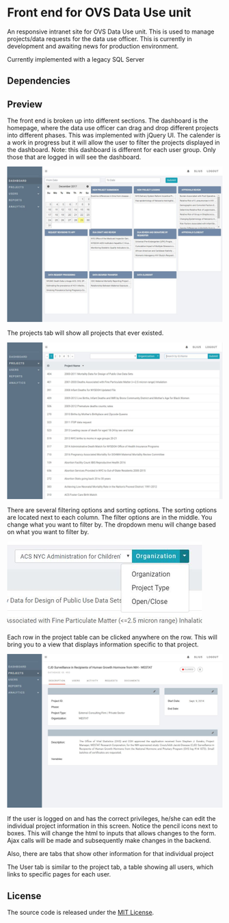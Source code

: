 # Front end for OVS Data Use unit

An responsive intranet site for OVS Data Use unit. This is used to manage projects/data requests for the data use officer. This is currently in development and awaiting news for production environment.

Currently implemented with a legacy SQL Server 

## Dependencies

## Preview

The front end is broken up into different sections. The dashboard is the homepage, where the data use officer can drag and drop different projects into different phases. This was implemented with jQuery UI. The calender is a work in progress but it will allow the user to filter the projects displayed in the dashboard. Note: this dashboard is different for each user group. Only those that are logged in will see the dashboard.

![Dashboard Screenshot](https://github.com/psymen145/OVS-django-fe/blob/master/dashboard.JPG)

The projects tab will show all projects that ever existed. 

![Project Screenshot](https://github.com/psymen145/OVS-django-fe/blob/master/project.JPG)

There are several filtering options and sorting options. The sorting options are located next to each column. The filter options are in the middle. You change what you want to filter by. The dropdown menu will change based on what you want to filter by.

![Project Screenshot](https://github.com/psymen145/OVS-django-fe/blob/master/filterchange.JPG)

Each row in the project table can be clicked anywhere on the row. This will bring you to a view that displays information specific to that project.

![Individual Project Screenshot](https://github.com/psymen145/OVS-django-fe/blob/master/individualproj.JPG)

If the user is logged on and has the correct privileges, he/she can edit the individual project information in this screen. Notice the pencil icons next to boxes. This will change the html to inputs that allows changes to the form. Ajax calls will be made and subsequently make changes in the backend.

Also, there are tabs that show other information for that individual project

The User tab is similar to the project tab, a table showing all users, which links to specific pages for each user.

## License

The source code is released under the [MIT License](https://github.com/psymen145/OVS-django-fe/blob/master/LICENSE).
